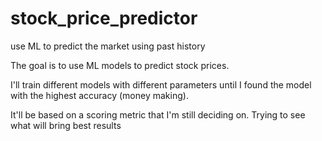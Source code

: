 # stock_price_predictor
use ML to predict the market using past history


The goal is to use ML models to predict stock prices. 


I'll train different models with different parameters until I found the model with the highest accuracy (money making).

It'll be based on a scoring metric that I'm still deciding on.
Trying to see what will bring best results
